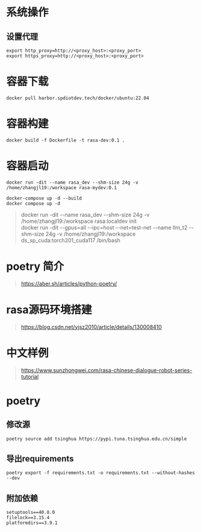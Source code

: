 # 系统操作
## 设置代理
```
export http_proxy=http://<proxy_host>:<proxy_port>
export https_proxy=http://<proxy_host>:<proxy_port>
```

# 容器下载
```
docker pull harbor.spdiotdev.tech/docker/ubuntu:22.04
```
# 容器构建
```
docker build -f Dockerfile -t rasa-dev:0.1 .
```

# 容器启动  
```
docker run -dit --name rasa_dev --shm-size 24g -v /home/zhangjl19:/workspace rasa-mydev:0.1

docker-compose up -d --build
docker compose up -d 

```
> docker run -dit --name rasa_dev --shm-size 24g -v /home/zhangjl19:/workspace rasa:localdev init   
> docker run -dit --gpus=all --ipc=host --net=test-net --name llm_t2 --shm-size 24g -v /home/zhangjl19:/workspace ds_sp_cuda:torch201_cuda117 /bin/bash  

# poetry 简介
> https://aber.sh/articles/python-poetry/

# rasa源码环境搭建
> https://blog.csdn.net/yjsz2010/article/details/130008410

# 中文样例
> https://www.sunzhongwei.com/rasa-chinese-dialogue-robot-series-tutorial

# poetry  
## 修改源
```
poetry source add tsinghua https://pypi.tuna.tsinghua.edu.cn/simple  
```

## 导出requirements
```
poetry export -f requirements.txt -o requirements.txt --without-hashes --dev
```

## 附加依赖
```
setuptools==40.8.0
filelock==3.15.4
platformdirs==3.9.1
```